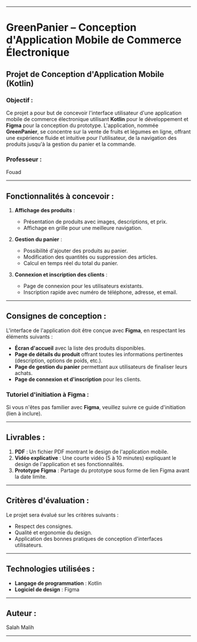 
---

# GreenPanier – Conception d'Application Mobile de Commerce Électronique

## Projet de Conception d'Application Mobile (Kotlin)

### Objectif :
Ce projet a pour but de concevoir l'interface utilisateur d'une application mobile de commerce électronique utilisant **Kotlin** pour le développement et **Figma** pour la conception du prototype. L'application, nommée **GreenPanier**, se concentre sur la vente de fruits et légumes en ligne, offrant une expérience fluide et intuitive pour l'utilisateur, de la navigation des produits jusqu'à la gestion du panier et la commande.

### Professeur :
Fouad

---

## Fonctionnalités à concevoir :
1. **Affichage des produits** :
   - Présentation de produits avec images, descriptions, et prix.
   - Affichage en grille pour une meilleure navigation.

2. **Gestion du panier** :
   - Possibilité d'ajouter des produits au panier.
   - Modification des quantités ou suppression des articles.
   - Calcul en temps réel du total du panier.

3. **Connexion et inscription des clients** :
   - Page de connexion pour les utilisateurs existants.
   - Inscription rapide avec numéro de téléphone, adresse, et email.

---

## Consignes de conception :

L'interface de l'application doit être conçue avec **Figma**, en respectant les éléments suivants :
- **Écran d'accueil** avec la liste des produits disponibles.
- **Page de détails du produit** offrant toutes les informations pertinentes (description, options de poids, etc.).
- **Page de gestion du panier** permettant aux utilisateurs de finaliser leurs achats.
- **Page de connexion et d'inscription** pour les clients.

### Tutoriel d'initiation à Figma :
Si vous n'êtes pas familier avec **Figma**, veuillez suivre ce guide d'initiation (lien à inclure).

---

## Livrables :
1. **PDF** : Un fichier PDF montrant le design de l'application mobile.
2. **Vidéo explicative** : Une courte vidéo (5 à 10 minutes) expliquant le design de l'application et ses fonctionnalités.
3. **Prototype Figma** : Partage du prototype sous forme de lien Figma avant la date limite.

---

## Critères d'évaluation :
Le projet sera évalué sur les critères suivants :
- Respect des consignes.
- Qualité et ergonomie du design.
- Application des bonnes pratiques de conception d'interfaces utilisateurs.

---

## Technologies utilisées :
- **Langage de programmation** : Kotlin
- **Logiciel de design** : Figma

---

## Auteur :
Salah Malih

---
